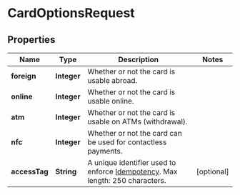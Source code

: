 

# CardOptionsRequest


## Properties

| Name | Type | Description | Notes |
|------------ | ------------- | ------------- | -------------|
|**foreign** | **Integer** | Whether or not the card is usable abroad. |  |
|**online** | **Integer** | Whether or not the card is usable online. |  |
|**atm** | **Integer** | Whether or not the card is usable on ATMs (withdrawal). |  |
|**nfc** | **Integer** | Whether or not the card can be used for contactless payments. |  |
|**accessTag** | **String** | A unique identifier used to enforce [Idempotency](/guide/api-basics/idempotency.html). Max length: 250 characters.  |  [optional] |



